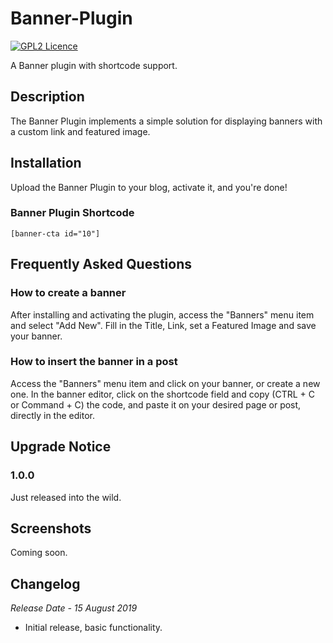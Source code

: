 # Banner-Plugin
[![GPL2 Licence](https://img.shields.io/badge/License-GPL2-blue.svg)](LICENSE)

A Banner plugin with shortcode support.

## Description

The Banner Plugin implements a simple solution for displaying banners with a custom link and featured image.

## Installation

Upload the Banner Plugin to your blog, activate it, and you're done!

### Banner Plugin Shortcode

```
[banner-cta id="10"]
```

## Frequently Asked Questions

### How to create a banner
After installing and activating the plugin, access the "Banners" menu item and select "Add New". Fill in the Title, Link, set a Featured Image and save your banner.

### How to insert the banner in a post
Access the "Banners" menu item and click on your banner, or create a new one. In the banner editor, click on the shortcode field and copy (CTRL + C or Command + C) the code, and paste it on your desired page or post, directly in the editor.

## Upgrade Notice

### 1.0.0
Just released into the wild.

## Screenshots

Coming soon.

## Changelog

*Release Date - 15 August 2019*

*   Initial release, basic functionality.
